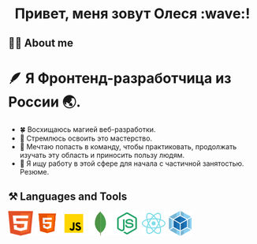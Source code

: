 <h1 align="center">Привет, меня зовут Олеся :wave:!</h1>

## :woman_technologist: About me
# :feather: Я Фронтенд-разработчица из России :earth_asia:.

 * :four_leaf_clover: Восхищаюсь магией веб-разработки.
 * :compass: Стремлюсь освоить это мастерство.
 * :butterfly: Мечтаю попасть в команду, чтобы практиковать, продолжать изучать эту область и приносить пользу людям.
 * :mag_right: Я ищу работу в этой сфере для начала с частичной занятостью. <a href="https://hh.ru/resume/4a98014fff0cde01000039ed1f414136306f4d" style="text-decoration: none;" target="_blank">Резюме.</a>


## :hammer_and_pick: Languages and Tools
<div><img src="https://github.com/Olesya090585/OlesyaVarnakova/blob/main/html-1.svg" width="50" height="50"/>
<img src="https://github.com/Olesya090585/OlesyaVarnakova/blob/main/icons8-html.svg" width="50" height="50"/>
<img src="https://github.com/Olesya090585/OlesyaVarnakova/blob/main/icons8-javascript.svg" width="50" height="50"/>
<img src="https://github.com/Olesya090585/OlesyaVarnakova/blob/main/icons8-mongodb-a-cross-platform-document-oriented-database-program-96.png" width="50" height="50"/>
<img src="https://github.com/Olesya090585/OlesyaVarnakova/blob/main/icons8-node-js.svg" width="50" height="50"/>
<img src="https://github.com/Olesya090585/OlesyaVarnakova/blob/main/icons8-react-native.svg" width="50" height="50"/>
<img src="https://github.com/Olesya090585/OlesyaVarnakova/blob/main/icons8-webpack-a-module-bundler.-its-main-purpose-is-to-bundle-javascript-files-for-usage-in-a-browser-96.png" width="50" height="50"/></div>
